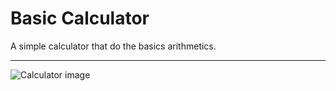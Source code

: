 # Basic Calculator

A simple calculator that do the basics arithmetics.

---

![Calculator image](https://imgur.com/dHcJdVC)
